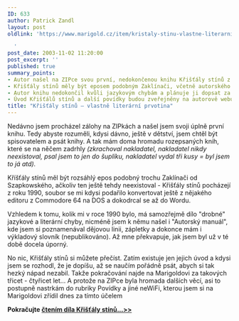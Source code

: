 ```yaml
---
ID: 633
author: Patrick Zandl
layout: post
oldlink: 'https://www.marigold.cz/item/kristaly-stinu-vlastne-literarni-prvotina

  '
post_date: 2003-11-02 11:20:00
post_excerpt: ''
published: true
summary_points:
- Autor našel na ZIPce svou první, nedokončenou knihu Křišťály stínů z roku 1990.
- Křišťály stínů měly být eposem podobným Zaklínači, včetně autorského manuálu a slovníku.
- Autor knihu nedokončil kvůli jazykovým chybám a plánuje ji dopsat za 30-40 let.
- Úvod Křišťálů stínů a další povídky budou zveřejněny na autorově webu Marigold.
title: "Křišťály stínů – vlastně literární prvotina"
---
```


<p>
Nedávno jsem procházel zálohy na ZIPkách a našel jsem svoji úplně první knihu. Tedy abyste rozuměli, kdysi dávno, ještě v dětství, jsem chtěl být spisovatelem a psát knihy. A tak mám doma hromadu rozepsaných knih, které se na něčem zadrhly <EM>(zkrachoval nakladatel, nakladatel nikdy neexistoval, psal jsem to jen do šuplíku, nakladatel vydal tři kusy = byl jsem to já atd).</EM> </p>

<p>
Kříšťály stínů měl být rozsáhlý epos podobný trochu Zaklínači od Szapkowského, ačkoliv ten ještě tehdy neexistoval - Křišťály stínů pocházejí z roku 1990, soubor se mi kdysi podařilo konvertovat ještě z nějakého editoru z Commodore 64 na DOS a dokodrcal se až do Wordu. </p>

<p>
Vzhledem k tomu, kolik mi v roce 1990 bylo, má samozřejmě dílo "drobné" jazykové a literární chyby, nicméně jsem k němu našel i "Autorský manuál", kde jsem si poznamenával dějovou linii, zápletky a dokonce mám i výkladový slovník (nepublikováno). Až mne překvapuje, jak jsem byl už v té době docela úporný. </p>

<p>
No nic, Křišťály stínů si můžete přečíst. Zatím existuje jen jejich úvod a kdysi jsem se rozhodl, že je dopíšu, až se naučím pořádně psát, abych si tak hezký nápad nezabil. Takže pokračování najde na Marigoldovi za takových třicet - čtyřicet let... A protože na ZIPce byla hromada dalších věcí, asi to postupně nastrkám do rubriky Povídky a jiné neWiFi, kterou jsem si na Marigoldovi zřídil dnes za tímto účelem</p>

<p>
<STRONG>Pokračujte </STRONG><A href="/povidky/thorin031102.html"><STRONG>čtením díla Křišťály stínů...&gt;&gt;</STRONG></A></p>